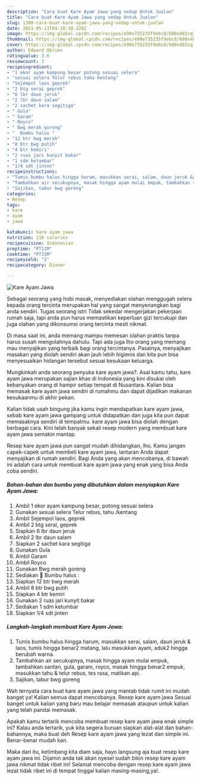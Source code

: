 ```yaml
---
description: "Cara buat Kare Ayam Jawa yang sedap Untuk Jualan"
title: "Cara buat Kare Ayam Jawa yang sedap Untuk Jualan"
slug: 1300-cara-buat-kare-ayam-jawa-yang-sedap-untuk-jualan
date: 2021-05-11T04:18:10.228Z
image: https://img-global.cpcdn.com/recipes/e98e735235f9ebc8/680x482cq70/kare-ayam-jawa-foto-resep-utama.jpg
thumbnail: https://img-global.cpcdn.com/recipes/e98e735235f9ebc8/680x482cq70/kare-ayam-jawa-foto-resep-utama.jpg
cover: https://img-global.cpcdn.com/recipes/e98e735235f9ebc8/680x482cq70/kare-ayam-jawa-foto-resep-utama.jpg
author: Edward Obrien
ratingvalue: 3.6
reviewcount: 3
recipeingredient:
- "1 ekor ayam kampung besar potong sesuai selera"
- "sesuai selera Telur rebus tahu kentang"
- "Sejempol laos geprek"
- "2 btg serai geprek"
- "6 lbr daun jeruk"
- "2 lbr daun salam"
- "2 sachet kara segitiga"
- " Gula"
- " Garam"
- " Royco"
- " Bwg merah goreng"
- "  Bumbu halus "
- "12 btr bwg merah"
- "8 btr bwg putih"
- "4 btr kemiri"
- "2 ruas jari kunyit bakar"
- "1 sdm ketumbar"
- "1/4 sdt jinten"
recipeinstructions:
- "Tumis bumbu halus hingga harum, masukkan serai, salam, daun jeruk &amp; laos, tumis hingga benar2 matang, lalu masukkan ayam, aduk2 hingga berubah warna."
- "Tambahkan air secukupnya, masak hingga ayam mulai empuk, tambahkan santan, gula, garam, royco, masak hingga benar2 empuk, masukkan tahu &amp; telur rebus, tes rasa, matikan api."
- "Sajikan, tabur bwg goreng"
categories:
- Resep
tags:
- kare
- ayam
- jawa

katakunci: kare ayam jawa 
nutrition: 118 calories
recipecuisine: Indonesian
preptime: "PT11M"
cooktime: "PT33M"
recipeyield: "2"
recipecategory: Dinner

---
```



![Kare Ayam Jawa](https://img-global.cpcdn.com/recipes/e98e735235f9ebc8/680x482cq70/kare-ayam-jawa-foto-resep-utama.jpg)

Sebagai seorang yang hobi masak, menyediakan olahan menggugah selera kepada orang tercinta merupakan hal yang sangat menyenangkan bagi anda sendiri. Tugas seorang istri Tidak sekedar mengerjakan pekerjaan rumah saja, tapi anda pun harus memastikan keperluan gizi tercukupi dan juga olahan yang dikonsumsi orang tercinta mesti nikmat.

Di masa  saat ini, anda memang mampu memesan olahan praktis tanpa harus susah mengolahnya dahulu. Tapi ada juga lho orang yang memang mau menyajikan yang terbaik bagi orang tercintanya. Pasalnya, menyajikan masakan yang diolah sendiri akan jauh lebih higienis dan kita pun bisa menyesuaikan hidangan tersebut sesuai kesukaan keluarga. 



Mungkinkah anda seorang penyuka kare ayam jawa?. Asal kamu tahu, kare ayam jawa merupakan sajian khas di Indonesia yang kini disukai oleh kebanyakan orang di hampir setiap tempat di Nusantara. Kalian bisa memasak kare ayam jawa sendiri di rumahmu dan dapat dijadikan makanan kesukaanmu di akhir pekan.

Kalian tidak usah bingung jika kamu ingin mendapatkan kare ayam jawa, sebab kare ayam jawa gampang untuk didapatkan dan juga kita pun dapat memasaknya sendiri di tempatmu. kare ayam jawa bisa diolah dengan berbagai cara. Kini telah banyak sekali resep modern yang membuat kare ayam jawa semakin mantap.

Resep kare ayam jawa pun sangat mudah dihidangkan, lho. Kamu jangan capek-capek untuk membeli kare ayam jawa, lantaran Anda dapat menyajikan di rumah sendiri. Bagi Anda yang akan mencobanya, di bawah ini adalah cara untuk membuat kare ayam jawa yang enak yang bisa Anda coba sendiri.

<!--inarticleads1-->

##### Bahan-bahan dan bumbu yang dibutuhkan dalam menyiapkan Kare Ayam Jawa:

1. Ambil 1 ekor ayam kampung besar, potong sesuai selera
1. Gunakan sesuai selera Telur rebus, tahu /kentang
1. Ambil Sejempol laos, geprek
1. Ambil 2 btg serai, geprek
1. Siapkan 6 lbr daun jeruk
1. Ambil 2 lbr daun salam
1. Siapkan 2 sachet kara segitiga
1. Gunakan  Gula
1. Ambil  Garam
1. Ambil  Royco
1. Gunakan  Bwg merah goreng
1. Sediakan  🌸 Bumbu halus :
1. Siapkan 12 btr bwg merah
1. Ambil 8 btr bwg putih
1. Siapkan 4 btr kemiri
1. Gunakan 2 ruas jari kunyit bakar
1. Sediakan 1 sdm ketumbar
1. Siapkan 1/4 sdt jinten




<!--inarticleads2-->

##### Langkah-langkah membuat Kare Ayam Jawa:

1. Tumis bumbu halus hingga harum, masukkan serai, salam, daun jeruk &amp; laos, tumis hingga benar2 matang, lalu masukkan ayam, aduk2 hingga berubah warna.
1. Tambahkan air secukupnya, masak hingga ayam mulai empuk, tambahkan santan, gula, garam, royco, masak hingga benar2 empuk, masukkan tahu &amp; telur rebus, tes rasa, matikan api.
1. Sajikan, tabur bwg goreng




Wah ternyata cara buat kare ayam jawa yang mantab tidak rumit ini mudah banget ya! Kalian semua dapat mencobanya. Resep kare ayam jawa Sesuai banget untuk kalian yang baru mau belajar memasak ataupun untuk kalian yang telah pandai memasak.

Apakah kamu tertarik mencoba membuat resep kare ayam jawa enak simple ini? Kalau anda tertarik, yuk kita segera buruan siapkan alat-alat dan bahan-bahannya, maka buat deh Resep kare ayam jawa yang lezat dan simple ini. Benar-benar mudah kan. 

Maka dari itu, ketimbang kita diam saja, hayo langsung aja buat resep kare ayam jawa ini. Dijamin anda tak akan nyesel sudah bikin resep kare ayam jawa nikmat tidak ribet ini! Selamat mencoba dengan resep kare ayam jawa lezat tidak ribet ini di tempat tinggal kalian masing-masing,ya!.

